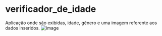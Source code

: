 # verificador_de_idade
Aplicação onde são exibidas, idade, gênero e uma imagem referente aos dados inseridos.
![image](https://github.com/annaros7/verificador_de_idade/assets/124687030/daac3e2b-2169-4859-9dc9-1d8a19cb8022)
